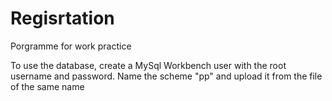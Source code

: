 # Regisrtation
Porgramme for work practice

To use the database, create a MySql Workbench user with the root username and password. Name the scheme "pp" and upload it from the file of the same name
